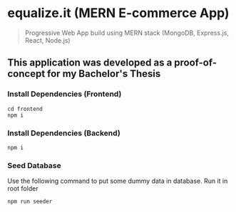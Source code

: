 # equalize.it (MERN E-commerce App)

>Progressive Web App build using MERN stack (MongoDB, Express.js, React, Node.js)

## This application was developed as a proof-of-concept for my Bachelor's Thesis

### Install Dependencies (Frontend)

```
cd frontend
npm i
```

### Install Dependencies (Backend)

```
npm i
```

### Seed Database

Use the following command to put some dummy data in database.
Run it in root folder

```
npm run seeder
```
